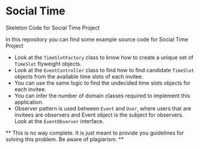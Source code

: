 # Social Time
Skeleton Code for Social Time Project

In this repository you can find some example source code for Social Time Project

- Look at the `TimeSlotFactory` class to know how to create a unique set of `TimeSlot` flyweight objects.
- Look at the `EventController` class to find how to find candidate `TimeSlot` objects from the available time slots of each invitee.
- You can use the same logic to find the undecided time slots objects for each invitee.
- You can infer the number of domain classes required to implement this application.
- Observer pattern is used between `Event` and `User`, where users that are invitees are observers and Event object is the subject for observers. Look at the `EventObserver` interface.

** This is no way complete. It is just meant to provide you guidelines for solving this problem. Be aware of plagiarism. **

